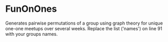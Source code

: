 # FunOnOnes
Generates pairwise permutations of a group using graph theory for unique one-one meetups over several weeks.
Replace the list ('names') on line 91 with your groups names.
